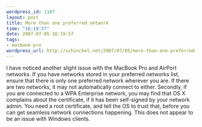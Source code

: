 ```yaml
--- 
wordpress_id: 1187
layout: post
title: More than one preferred network
time: "16:19:57"
date: 2007-07-05 16:19:57
tags: 
- macbook-pro
wordpress_url: http://schinckel.net/2007/07/05/more-than-one-preferred-network/
---
```

I have noticed another slight issue with the MacBook Pro and AirPort networks. If you have networks stored in your preferred networks list, ensure that there is only one preferred network wherever you are. If there are two networks, it may not automatically connect to either. Secondly, if you are connected to a WPA Enterprise network, you may find that OS X complains about the certificate, if it has been self-signed by your network admin. You need a root certificate, and tell the OS to trust that, before you can get seamless network connections happening. This does not appear to be an issue with Windows clients. 
